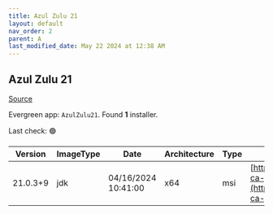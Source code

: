 ```yaml
---
title: Azul Zulu 21
layout: default
nav_order: 2
parent: A
last_modified_date: May 22 2024 at 12:38 AM
---
```


## Azul Zulu 21

[Source](https://www.azul.com/downloads/#zulu)

Evergreen app: `AzulZulu21`. Found **1** installer.

Last check: 🟢

| Version  | ImageType | Date                | Architecture | Type | URI                                                                                                                                        |
| -------- | --------- | ------------------- | ------------ | ---- | ------------------------------------------------------------------------------------------------------------------------------------------ |
| 21.0.3+9 | jdk       | 04/16/2024 10:41:00 | x64          | msi  | [https://cdn.azul.com/zulu/bin/zulu21.34.19-ca-jdk21.0.3-win_x64.msi](https://cdn.azul.com/zulu/bin/zulu21.34.19-ca-jdk21.0.3-win_x64.msi) |

